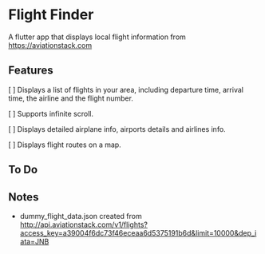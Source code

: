 # Flight Finder

A flutter app that displays local flight information from https://aviationstack.com

## Features

[ ] Displays a list of flights in your area, including departure time, arrival time, the airline and the flight number.

[ ] Supports infinite scroll.

[ ] Displays detailed airplane info, airports details and airlines info.

[ ] Displays flight routes on a map.

## To Do

## Notes

- dummy_flight_data.json created from http://api.aviationstack.com/v1/flights?access_key=a39004f6dc73f46eceaa6d5375191b6d&limit=10000&dep_iata=JNB
